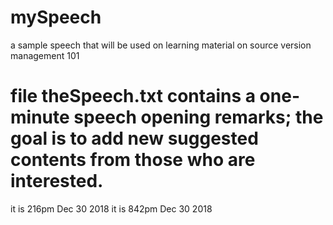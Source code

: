 # mySpeech
a sample speech that will be used on learning material on source version management 101
# file theSpeech.txt contains a one-minute speech opening remarks; the goal is to add new suggested contents from those who are interested. 
it is 216pm Dec 30 2018
it is 842pm Dec 30 2018

